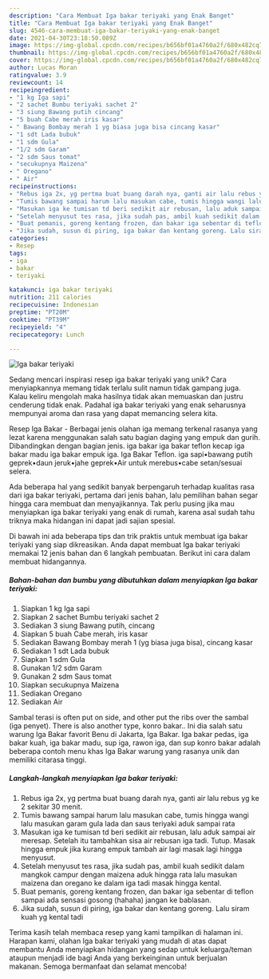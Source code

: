 ```yaml
---
description: "Cara Membuat Iga bakar teriyaki yang Enak Banget"
title: "Cara Membuat Iga bakar teriyaki yang Enak Banget"
slug: 4546-cara-membuat-iga-bakar-teriyaki-yang-enak-banget
date: 2021-04-30T23:18:50.089Z
image: https://img-global.cpcdn.com/recipes/b656bf01a4760a2f/680x482cq70/iga-bakar-teriyaki-foto-resep-utama.jpg
thumbnail: https://img-global.cpcdn.com/recipes/b656bf01a4760a2f/680x482cq70/iga-bakar-teriyaki-foto-resep-utama.jpg
cover: https://img-global.cpcdn.com/recipes/b656bf01a4760a2f/680x482cq70/iga-bakar-teriyaki-foto-resep-utama.jpg
author: Lucas Moran
ratingvalue: 3.9
reviewcount: 14
recipeingredient:
- "1 kg Iga sapi"
- "2 sachet Bumbu teriyaki sachet 2"
- "3 siung Bawang putih cincang"
- "5 buah Cabe merah iris kasar"
- " Bawang Bombay merah 1 yg biasa juga bisa cincang kasar"
- "1 sdt Lada bubuk"
- "1 sdm Gula"
- "1/2 sdm Garam"
- "2 sdm Saus tomat"
- "secukupnya Maizena"
- " Oregano"
- " Air"
recipeinstructions:
- "Rebus iga 2x, yg pertma buat buang darah nya, ganti air lalu rebus yg ke 2 sekitar 30 menit."
- "Tumis bawang sampai harum lalu masukan cabe, tumis hingga wangi lalu masukan garam gula lada dan saus teriyaki aduk sampai rata"
- "Masukan iga ke tumisan td beri sedikit air rebusan, lalu aduk sampai air meresap. Setelah itu tambahkan sisa air rebusan iga tadi. Tutup. Masak hingga empuk jika kurang empuk tambah air lagi masak lagi hingga menyusut."
- "Setelah menyusut tes rasa, jika sudah pas, ambil kuah sedikit dalam mangkok campur dengan maizena aduk hingga rata lalu masukan maizena dan oregano ke dalam iga tadi masak hingga kental."
- "Buat pemanis, goreng kentang frozen, dan bakar iga sebentar di teflon sampai ada sensasi gosong (hahaha) jangan ke bablasan."
- "Jika sudah, susun di piring, iga bakar dan kentang goreng. Lalu siram kuah yg kental tadi"
categories:
- Resep
tags:
- iga
- bakar
- teriyaki

katakunci: iga bakar teriyaki 
nutrition: 211 calories
recipecuisine: Indonesian
preptime: "PT20M"
cooktime: "PT39M"
recipeyield: "4"
recipecategory: Lunch

---
```



![Iga bakar teriyaki](https://img-global.cpcdn.com/recipes/b656bf01a4760a2f/680x482cq70/iga-bakar-teriyaki-foto-resep-utama.jpg)

Sedang mencari inspirasi resep iga bakar teriyaki yang unik? Cara menyiapkannya memang tidak terlalu sulit namun tidak gampang juga. Kalau keliru mengolah maka hasilnya tidak akan memuaskan dan justru cenderung tidak enak. Padahal iga bakar teriyaki yang enak seharusnya mempunyai aroma dan rasa yang dapat memancing selera kita.

Resep Iga Bakar - Berbagai jenis olahan iga memang terkenal rasanya yang lezat karena menggunakan salah satu bagian daging yang empuk dan gurih. Dibandingkan dengan bagian jenis. iga bakar iga bakar teflon kecap iga bakar madu iga bakar empuk iga. Iga Bakar Teflon. iga sapi•bawang putih geprek•daun jeruk•jahe geprek•Air untuk merebus•cabe setan/sesuai selera.

Ada beberapa hal yang sedikit banyak berpengaruh terhadap kualitas rasa dari iga bakar teriyaki, pertama dari jenis bahan, lalu pemilihan bahan segar hingga cara membuat dan menyajikannya. Tak perlu pusing jika mau menyiapkan iga bakar teriyaki yang enak di rumah, karena asal sudah tahu triknya maka hidangan ini dapat jadi sajian spesial.


Di bawah ini ada beberapa tips dan trik praktis untuk membuat iga bakar teriyaki yang siap dikreasikan. Anda dapat membuat Iga bakar teriyaki memakai 12 jenis bahan dan 6 langkah pembuatan. Berikut ini cara dalam membuat hidangannya.

<!--inarticleads1-->

##### Bahan-bahan dan bumbu yang dibutuhkan dalam menyiapkan Iga bakar teriyaki:

1. Siapkan 1 kg Iga sapi
1. Siapkan 2 sachet Bumbu teriyaki sachet 2
1. Sediakan 3 siung Bawang putih, cincang
1. Siapkan 5 buah Cabe merah, iris kasar
1. Sediakan  Bawang Bombay merah 1 (yg biasa juga bisa), cincang kasar
1. Sediakan 1 sdt Lada bubuk
1. Siapkan 1 sdm Gula
1. Gunakan 1/2 sdm Garam
1. Gunakan 2 sdm Saus tomat
1. Siapkan secukupnya Maizena
1. Sediakan  Oregano
1. Sediakan  Air


Sambal terasi is often put on side, and other put the ribs over the sambal (iga penyet). There is also another type, konro bakar.. Ini dia salah satu warung Iga Bakar favorit Benu di Jakarta, Iga Bakar. Iga bakar pedas, iga bakar kuah, iga bakar madu, sup iga, rawon iga, dan sup konro bakar adalah beberapa contoh menu khas Iga Bakar warung yang rasanya unik dan memiliki citarasa tinggi. 

<!--inarticleads2-->

##### Langkah-langkah menyiapkan Iga bakar teriyaki:

1. Rebus iga 2x, yg pertma buat buang darah nya, ganti air lalu rebus yg ke 2 sekitar 30 menit.
1. Tumis bawang sampai harum lalu masukan cabe, tumis hingga wangi lalu masukan garam gula lada dan saus teriyaki aduk sampai rata
1. Masukan iga ke tumisan td beri sedikit air rebusan, lalu aduk sampai air meresap. Setelah itu tambahkan sisa air rebusan iga tadi. Tutup. Masak hingga empuk jika kurang empuk tambah air lagi masak lagi hingga menyusut.
1. Setelah menyusut tes rasa, jika sudah pas, ambil kuah sedikit dalam mangkok campur dengan maizena aduk hingga rata lalu masukan maizena dan oregano ke dalam iga tadi masak hingga kental.
1. Buat pemanis, goreng kentang frozen, dan bakar iga sebentar di teflon sampai ada sensasi gosong (hahaha) jangan ke bablasan.
1. Jika sudah, susun di piring, iga bakar dan kentang goreng. Lalu siram kuah yg kental tadi




Terima kasih telah membaca resep yang kami tampilkan di halaman ini. Harapan kami, olahan Iga bakar teriyaki yang mudah di atas dapat membantu Anda menyiapkan hidangan yang sedap untuk keluarga/teman ataupun menjadi ide bagi Anda yang berkeinginan untuk berjualan makanan. Semoga bermanfaat dan selamat mencoba!
